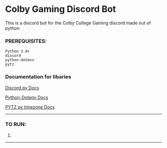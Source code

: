 # Colby Gaming Discord Bot

This is a discord bot for the Colby College Gaming discord made out of python
### PREREQUISITES:
    Python 3.8+ 
    discord
    python-dotenv
    pytz

### Documentation for libaries
[Discord.py Docs](https://discordpy.readthedocs.io/en/latest/index.html)

[Python-Dotenv Docs](https://github.com/theskumar/python-dotenv/blob/master/README.md)

[PYTZ py timezone Docs](https://pypi.org/project/pytz/)
<br>

---
### TO RUN:
1. 

---

